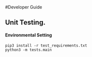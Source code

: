 #Developer Guide

## Unit Testing.
#### Environmental Setting
```
pip3 install -r test_requirements.txt
python3 -m tests.main 
```
